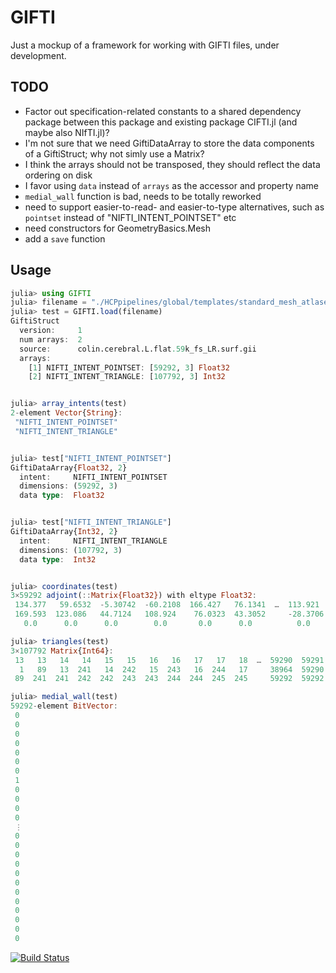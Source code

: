 # GIFTI

Just a mockup of a framework for working with GIFTI files, under development.

## TODO
- Factor out specification-related constants to a shared dependency package between this package and existing package CIFTI.jl (and maybe also NIfTI.jl)?
- I'm not sure that we need GiftiDataArray to store the data components of a GiftiStruct; why not simly use a Matrix?
- I think the arrays should not be transposed, they should reflect the data ordering on disk
- I favor using `data` instead of `arrays` as the accessor and property name
- `medial_wall` function is bad, needs to be totally reworked
- need to support easier-to-read- and easier-to-type alternatives, such as `pointset` instead of "NIFTI_INTENT_POINTSET" etc
- need constructors for GeometryBasics.Mesh
- add a `save` function


## Usage
```julia
julia> using GIFTI
julia> filename = "./HCPpipelines/global/templates/standard_mesh_atlases/colin.cerebral.L.flat.59k_fs_LR.surf.gii"
julia> test = GIFTI.load(filename)
GiftiStruct
  version:     1
  num arrays:  2
  source:      colin.cerebral.L.flat.59k_fs_LR.surf.gii
  arrays:
    [1] NIFTI_INTENT_POINTSET: [59292, 3] Float32
    [2] NIFTI_INTENT_TRIANGLE: [107792, 3] Int32


julia> array_intents(test)
2-element Vector{String}:
 "NIFTI_INTENT_POINTSET"
 "NIFTI_INTENT_TRIANGLE"


julia> test["NIFTI_INTENT_POINTSET"]
GiftiDataArray{Float32, 2}
  intent:     NIFTI_INTENT_POINTSET
  dimensions: (59292, 3)
  data type:  Float32


julia> test["NIFTI_INTENT_TRIANGLE"]
GiftiDataArray{Int32, 2}
  intent:     NIFTI_INTENT_TRIANGLE
  dimensions: (107792, 3)
  data type:  Int32


julia> coordinates(test)
3×59292 adjoint(::Matrix{Float32}) with eltype Float32:
 134.377   59.6532  -5.30742  -60.2108  166.427   76.1341  …  113.921   113.104   115.412   114.538   115.918
 169.593  123.086   44.7124   108.924    76.0323  43.3052     -28.3706  -28.0343  -26.9869  -26.7919  -25.5343
   0.0      0.0      0.0        0.0       0.0      0.0          0.0       0.0       0.0       0.0       0.0

julia> triangles(test)
3×107792 Matrix{Int64}:
 13   13   14   14   15   15   16   16   17   17   18  …  59290  59291  59291  15253  59292  59292  15252  15251
  1   89   13  241   14  242   15  243   16  244   17     38964  59290  59292  59291  38964  38963  59292  38963
 89  241  241  242  242  243  243  244  244  245  245     59292  59292  15252  15252  38963  15251  15251     10

julia> medial_wall(test)
59292-element BitVector:
 0
 0
 0
 0
 0
 0
 0
 1
 0
 0
 0
 0
 ⋮
 0
 0
 0
 0
 0
 0
 0
 0
 0
 0
 0
 0

```
[![Build Status](https://github.com/myersm0/GIFTI.jl/actions/workflows/CI.yml/badge.svg?branch=main)](https://github.com/myersm0/GIFTI.jl/actions/workflows/CI.yml?query=branch%3Amain)
